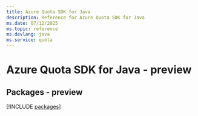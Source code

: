 ```yaml
---
title: Azure Quota SDK for Java
description: Reference for Azure Quota SDK for Java
ms.date: 07/12/2025
ms.topic: reference
ms.devlang: java
ms.service: quota
---
```

# Azure Quota SDK for Java - preview
## Packages - preview
[!INCLUDE [packages](quota-index.md)]
